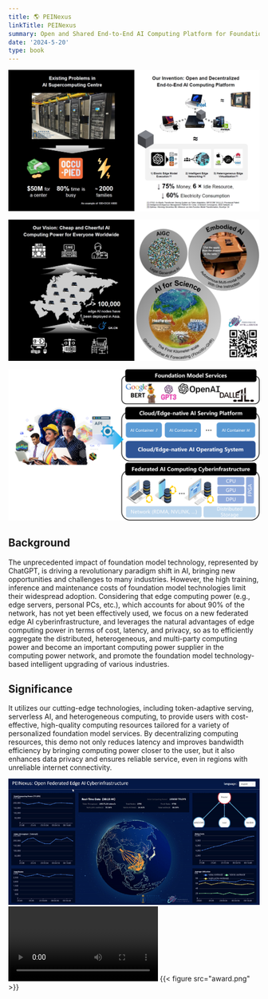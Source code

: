 ```yaml
---
title: 🌎 PEINexus
linkTitle: PEINexus
summary: Open and Shared End-to-End AI Computing Platform for Foundation Model-as-a-Service
date: '2024-5-20'
type: book
---
```


![alt text](pp-1.png)

![alt text](ppp-1.png)

![alt text](AIComputing-1.png)

## Background

The unprecedented impact of foundation model technology, represented by ChatGPT, is driving a revolutionary paradigm shift in AI, bringing new opportunities and challenges to many industries. However, the high training, inference and maintenance costs of foundation model technologies limit their widespread adoption. Considering that edge computing power (e.g., edge servers, personal PCs, etc.), which accounts for about 90% of the network, has not yet been effectively used, we focus on a new federated edge AI cyberinfrastructure, and leverages the natural advantages of edge computing power in terms of cost, latency, and privacy, so as to efficiently aggregate the distributed, heterogeneous, and multi-party computing power and become an important computing power supplier in the computing power network, and promote the foundation model technology-based intelligent upgrading of various industries.


## Significance

It utilizes our cutting-edge technologies, including token-adaptive serving, serverless AI, and heterogeneous computing, to provide users with cost-effective, high-quality computing resources tailored for a variety of personalized foundation model services. By decentralizing computing resources, this demo not only reduces latency and improves bandwidth efficiency by bringing computing power closer to the user, but it also enhances data privacy and ensures reliable service, even in regions with unreliable internet connectivity.

![alt text](demo-1.gif)
<video controls src="PEINexus-1.mp4" title="Title"></video>
{{< figure src="award.png" >}}

